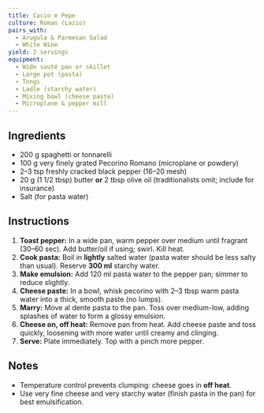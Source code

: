 ```yaml
---
title: Cacio e Pepe
culture: Roman (Lazio)
pairs_with:
  - Arugula & Parmesan Salad
  - White Wine
yield: 2 servings
equipment:
  - Wide sauté pan or skillet
  - Large pot (pasta)
  - Tongs
  - Ladle (starchy water)
  - Mixing bowl (cheese paste)
  - Microplane & pepper mill
---
```


## Ingredients
- 200 g spaghetti or tonnarelli
- 100 g very finely grated Pecorino Romano (microplane or powdery)
- 2–3 tsp freshly cracked black pepper (16–20 mesh)
- 20 g (1 1/2 tbsp) butter **or** 2 tbsp olive oil (traditionalists omit; include for insurance)
- Salt (for pasta water)

## Instructions
1. **Toast pepper:** In a wide pan, warm pepper over medium until fragrant (30–60 sec). Add butter/oil if using; swirl. Kill heat.
2. **Cook pasta:** Boil in **lightly** salted water (pasta water should be less salty than usual). Reserve **300 ml** starchy water.
3. **Make emulsion:** Add 120 ml pasta water to the pepper pan; simmer to reduce slightly.
4. **Cheese paste:** In a bowl, whisk pecorino with 2–3 tbsp warm pasta water into a thick, smooth paste (no lumps).
5. **Marry:** Move al dente pasta to the pan. Toss over medium-low, adding splashes of water to form a glossy emulsion.
6. **Cheese on, off heat:** Remove pan from heat. Add cheese paste and toss quickly, loosening with more water until creamy and clinging.
7. **Serve:** Plate immediately. Top with a pinch more pepper.

## Notes
- Temperature control prevents clumping: cheese goes in **off heat**.  
- Use very fine cheese and very starchy water (finish pasta in the pan) for best emulsification.
